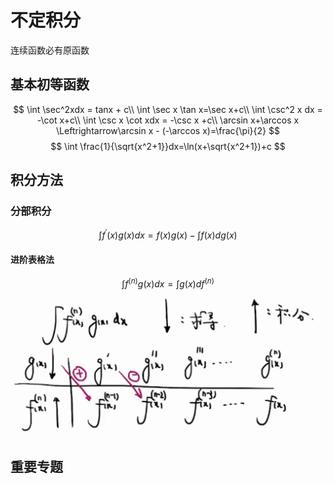 # 不定积分
连续函数必有原函数
## 基本初等函数
$$
\int \sec^2xdx = tanx + c\\
\int \sec x \tan x=\sec x+c\\
\int \csc^2 x dx = -\cot x+c\\
\int \csc x \cot xdx = -\csc x +c\\
\arcsin x+\arccos x \Leftrightarrow\arcsin x - (-\arccos x)=\frac{\pi}{2}
$$
$$
\int \frac{1}{\sqrt{x^2+1}}dx=\ln(x+\sqrt{x^2+1})+c
$$
## 积分方法
### 分部积分
$$
\int f^{'}(x)g(x)dx=f(x)g(x)-\int f(x)d{g(x)}
$$
#### 进阶表格法
$$
\int f^{(n)}g(x)dx=\int g(x)d{f^{(n)}}
$$
![示例图片](./data.jpg)
## 重要专题